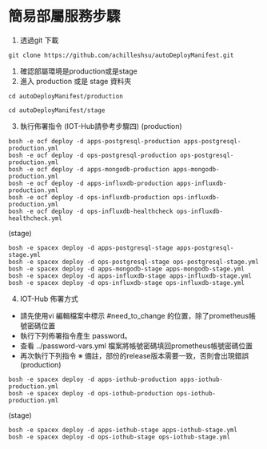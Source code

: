 # 簡易部屬服務步驟

1. 透過git 下載 
```
git clone https://github.com/achilleshsu/autoDeployManifest.git
```
1. 確認部屬環境是production或是stage
2. 進入 production 或是 stage 資料夾
```
cd autoDeployManifest/production
```
```
cd autoDeployManifest/stage
```
3. 執行佈署指令 (IOT-Hub請參考步驟四)
(production)
```
bosh -e ocf deploy -d apps-postgresql-production apps-postgresql-production.yml
bosh -e ocf deploy -d ops-postgresql-production ops-postgresql-production.yml
bosh -e ocf deploy -d apps-mongodb-production apps-mongodb-production.yml
bosh -e ocf deploy -d apps-influxdb-production apps-influxdb-production.yml
bosh -e ocf deploy -d ops-influxdb-production ops-influxdb-production.yml
bosh -e ocf deploy -d ops-influxdb-healthcheck ops-influxdb-healthcheck.yml
```
(stage)
```
bosh -e spacex deploy -d apps-postgresql-stage apps-postgresql-stage.yml
bosh -e spacex deploy -d ops-postgresql-stage ops-postgresql-stage.yml
bosh -e spacex deploy -d apps-mongodb-stage apps-mongodb-stage.yml
bosh -e spacex deploy -d apps-influxdb-stage apps-influxdb-stage.yml
bosh -e spacex deploy -d ops-influxdb-stage ops-influxdb-stage.yml
```

4. IOT-Hub 佈署方式
* 請先使用vi 編輯檔案中標示 #need_to_change 的位置，除了prometheus帳號密碼位置
* 執行下列佈署指令產生 password。
* 查看 ../password-vars.yml 檔案將帳號密碼填回prometheus帳號密碼位置
* 再次執行下列指令
※ 備註，部份的release版本需要一致，否則會出現錯誤
(production)
```
bosh -e spacex deploy -d apps-iothub-production apps-iothub-production.yml
bosh -e spacex deploy -d ops-iothub-production ops-iothub-production.yml
```
(stage)
```
bosh -e spacex deploy -d apps-iothub-stage apps-iothub-stage.yml
bosh -e spacex deploy -d ops-iothub-stage ops-iothub-stage.yml
```

